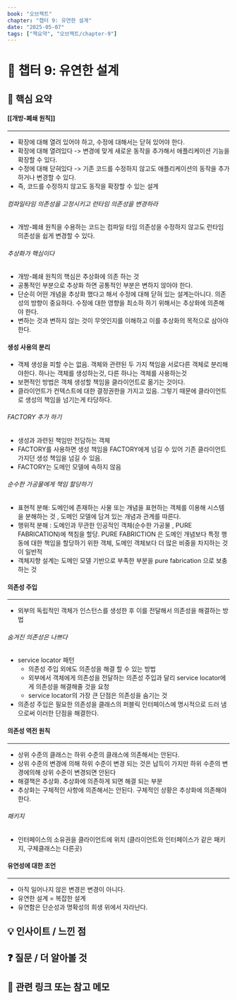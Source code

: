 ```yaml
---
book: "오브젝트"
chapter: "챕터 9: 유연한 설계"
date: "2025-05-07"
tags: ["책요약", "오브젝트/chapter-9"]
---
```


# 📖 챕터 9: 유연한 설계


## 🧠 핵심 요약  
#### [[개방-폐쇄 원칙]] 
---
- 확장에 대해 열려 있어야 하고, 수정에 대해서는 닫혀 있어야 한다. 
- 확장에 대해 열려있다 -> 변경에 맞게 새로운 동작을 추가해서 애플리케이션 기능을 확장할 수 있다. 
- 수정에 대해 닫혀있다 -> 기존 코드를 수정하지 않고도 애플리케이션의 동작을 추가하거나 변경할 수 있다. 
- 즉, 코드를 수정하지 않고도 동작을 확장할 수 있는 설계
###### 컴파일타임 의존성을 고정시키고 런타임 의존성을 변경하라 
- 개방-폐쇄 원칙을 수용하는 코드는 컴파일 타임 의존성을 수정하지 않고도 런타임 의존성을 쉽게 변경할 수 있다. 
###### 추상화가 핵심이다 
- 개방-폐쇄 원칙의 핵심은 추상화에 의존 하는 것 
- 공통적인 부분으로 추상화 하면 공통적인 부분은 변하지 않아야 한다. 
- 단순히 어떤 개념을 추상화 했다고 해서 수정에 대해 닫혀 있는 설계는아니다. 의존성의 방향이 중요하다. 수정에 대한 영향을 최소하 하기 위해서는 추상화에 의존해야 한다. 
- 변하는 것과 변하지 않는 것이 무엇인지를 이해하고 이를 추상화의 목적으로 삼아야 한다. 
#### 생성 사용의 분리 
- 객체 생성을 피할 수는 없음. 객체와 관련된 두 가지 책임을 서로다른 객체로 분리해야한다. 하나는 객체를 생성하는것, 다른 하나는 객체를 사용하는것 
- 보편적인 방법은 객체 생성할 책임을 클라이언트로 옮기는 것이다.
- 클라이언트가 컨텍스트에 대한 결정권한을 가지고 있음. 그렇기 때문에 클라이언트로 생성의 책임을 넘기는게 타당하다. 
###### FACTORY 추가 하기 
- 생성과 과련된 책임만 전담하는 객체 
- FACTORY를 사용하면 생성 책임을 FACTORY에게 넘길 수 있어 기존 클라이언트 가지던 생성 책임을 넘길 수 있음. 
- FACTORY는 도메인 모델에 속하지 않음
###### 순수한 가공물에게 책임 할당하기 
- 표현적 분해: 도메인에 존재하는 사물 또는 개념을 표현하는 객체를 이용해 시스템을 분해하는 것 , 도메인 모델에 담겨 있는 개념과 관계를 따른다. 
- 행위적 분해 : 도메인과 무관한 인공적인 객체(순수한 가공물 , PURE FABRICATION)에 책침을 할당. PURE FABRICTION 은 도메인 개념보다 특정 행동에 대한 책임을 할당하기 위한 객체, 도메인 객체보다 더 많은 비중을 차지하는 것이 일반적 
- 객체지향 설계는 도메인 모델 기반으로 부족한 부분을  pure fabrication 으로 보충하는 것 

#### 의존성 주입
---
- 외부의 독립적인 객체가 인스턴스를 생성한 후 이를 전달해서 의존성을 해결하는 방법 
###### 숨겨진 의존성은 나쁘다 
- service locator 패턴 
	- 의존성 주입 외에도 의존성을 해결 할 수 있는 방법 
	- 외부에서 객체에게 의존성을 전달하는 의존성 주입과 달리 service locator에게 의존성을 해결해줄 것을 요청 
	- service locator의 가장 큰 단점은 의존성을 숨기는 것 
- 의존성 주입은 필요한 의존성을 클래스의 퍼블릭 인터페이스에 명시적으로 드러 냄으로써  이러한 단점을 해결한다. 
#### 의존성 역전 원칙 
--- 
- 상위 수준의 클래스는 하위 수준의 클래스에 의존해서는 안된다. 
- 상위 수준의 변경에 의해 하위 수준이 변경 되는 것은 납득이 가지만 하위 수준의 변경에의해 상위 수준이 변경되면 안된다
- 해결책은 추상화. 추상화에 의존하게 되면 해결 되는 부분 
- 추상화는 구체적인 사항에 의존해서는 안된다. 구체적인 상황은 추상화에 의존해야 한다. 
###### 패키지
- 인터페이스의 소유권을 클라이언트에 위치 (클라이언트와 인터페이스가 같은 패키지, 구체클래스는 다른곳)
#### 유연성에 대한 조언
--- 
- 아직 일어나지 않은 변경은 변경이 아니다.
- 유연한 설계 = 복잡한 설계 
- 유연함은 단순성과 명확성의 희생 위에서 자라난다. 



## 💡 인사이트 / 느낀 점  

## ❓ 질문 / 더 알아볼 것 

## 📌 관련 링크 또는 참고 메모 



